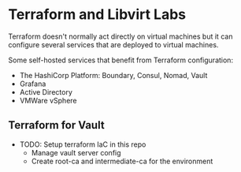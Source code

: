 # Terraform and Libvirt Labs

Terraform doesn't normally act directly on virtual machines but it can
configure several services that are deployed to virtual machines.

Some self-hosted services that benefit from Terraform configuration:

 - The HashiCorp Platform: Boundary, Consul, Nomad, Vault
 - Grafana
 - Active Directory
 - VMWare vSphere

## Terraform for Vault

- TODO: Setup terraform IaC in this repo
  - Manage vault server config
  - Create root-ca and intermediate-ca for the environment
